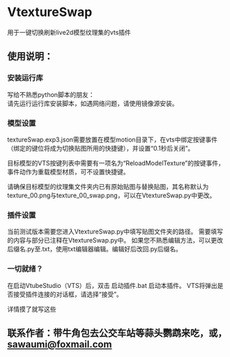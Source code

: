 # VtextureSwap

用于一键切换刷新live2d模型纹理集的vts插件

## 使用说明：

### 安装运行库<br/>
写给不熟悉python脚本的朋友：<br/>
请先运行运行库安装脚本，如遇网络问题，请使用镜像源安装。<br/>

### 模型设置<br/>
textureSwap.exp3.json需要放置在模型motion目录下，在vts中绑定按键事件（绑定的键位将成为切换贴图所用的快捷键），并设置“0.1秒后关闭”。<br/>

目标模型的VTS按键列表中需要有一项名为“ReloadModelTexture”的按键事件，事件动作为重载模型材质，可不设置快捷键。<br/>

请确保目标模型的纹理集文件夹内已有原始贴图与替换贴图，其名称默认为texture_00.png与texture_00_swap.png，可以在VtextureSwap.py中更改。<br/>

### 插件设置<br/>
当前测试版本需要您进入VtextureSwap.py中填写贴图文件夹的路径。
需要填写的内容与部分已注释在VtextureSwap.py中。
如果您不熟悉编辑方法，可以更改后缀名.py至.txt，使用txt编辑器编辑。编辑好后改回.py后缀名。<br/>

### 一切就绪？<br/>
在启动VtubeStudio（VTS）后，双击 启动插件.bat 启动本插件。
VTS将弹出是否接受插件连接的对话框，请选择“接受”。<br/>

详情摸了就写这些<br/>
## 联系作者：带牛角包去公交车站等蒜头鹦鹉来吃，或，sawaumi@foxmail.com
